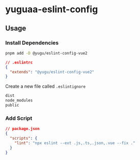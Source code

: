 # yuguaa-eslint-config
## Usage

### Install Dependencies

```bash
pnpm add -D @yugu/eslint-config-vue2
```



```json
// .eslintrc
{
  "extends": "@yugu/eslint-config-vue2"
}
```

Create a new file called `.eslintignore`

```txt
dist
node_modules
public
```

### Add Script

```json
// package.json
{
  "scripts": {
    "lint": "npx eslint --ext .js,.ts,.json,.vue --fix ."
  }
}
```
